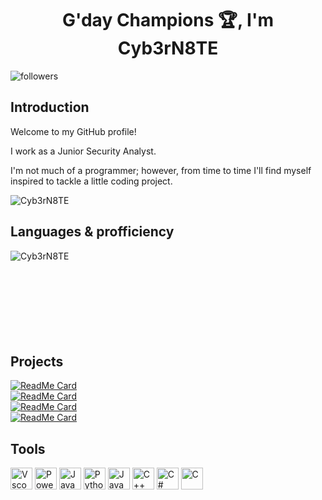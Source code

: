 <h1 align="center">G'day Champions 🏆, I'm Cyb3rN8TE</h1>
<img alt="followers" title="Follow me on Github" src="https://img.shields.io/github/followers/cyb3rn8te?color=236ad3&style=for-the-badge&logo=github&label=Follow"/>

## Introduction

Welcome to my GitHub profile!

I work as a Junior Security Analyst.

I'm not much of a programmer; however, from time to time I'll find myself inspired to tackle a little coding project.

<img src="https://myreadme.vercel.app/api/embed/cyb3rn8te?panels=userstatistics,toprepositories,toplanguages,commitgraph" alt="Cyb3rN8TE" />

## Languages & profficiency
<p><img align="left" src="https://github-readme-stats.vercel.app/api/top-langs?username=Cyb3rN8TE&show_icons=true&locale=en&layout=compact" alt="Cyb3rN8TE" /></p>

<br/>
<br/>
<br/>
<br/>
<br/>
<br/>
<br/>
<br/>

## Projects

[![ReadMe Card](https://github-readme-stats.vercel.app/api/pin/?username=cyb3rn8te&repo=LRWC-Log-Beautify)](https://github.com/Cyb3rN8TE/LRWC-Log-Beautify)
<br/>
[![ReadMe Card](https://github-readme-stats.vercel.app/api/pin/?username=cyb3rn8te&repo=DefangIt)](https://github.com/Cyb3rN8TE/DefangIt)
<br/>
[![ReadMe Card](https://github-readme-stats.vercel.app/api/pin/?username=cyb3rn8te&repo=IOC-Builder)](https://github.com/Cyb3rN8TE/IOC-Builder)
<br/>
[![ReadMe Card](https://github-readme-stats.vercel.app/api/pin/?username=cyb3rn8te&repo=RegKeyCanine)](https://github.com/Cyb3rN8TE/RegKeyCanine)

## Tools

[<img algin="left" alt="Vscode" width="35px" src="https://upload.wikimedia.org/wikipedia/commons/thumb/9/9a/Visual_Studio_Code_1.35_icon.svg/1280px-Visual_Studio_Code_1.35_icon.svg.png" />][Vscode]
[<img algin="left" alt="PowerShell" width="35px" src="https://docs.microsoft.com/en-us/powershell/media/index/ps_black_128.svg" />][pwsh]
[<img algin="left" alt="JavaScript" width="35px" src="https://upload.wikimedia.org/wikipedia/commons/6/6a/JavaScript-logo.png" />][JS]
[<img algin="left" alt="Python" width="35px" src="https://upload.wikimedia.org/wikipedia/commons/thumb/c/c3/Python-logo-notext.svg/1280px-Python-logo-notext.svg.png" />][Python]
[<img algin="left" alt="Java" width="35px" src="https://upload.wikimedia.org/wikipedia/en/thumb/3/30/Java_programming_language_logo.svg/800px-Java_programming_language_logo.svg.png" />][Java]
[<img algin="left" alt="C++" width="35px" src="https://upload.wikimedia.org/wikipedia/commons/thumb/1/18/ISO_C%2B%2B_Logo.svg/1280px-ISO_C%2B%2B_Logo.svg.png" />][C++]
[<img algin="left" alt="C#" width="35px" src="https://upload.wikimedia.org/wikipedia/commons/thumb/b/bd/Logo_C_sharp.svg/1200px-Logo_C_sharp.svg.png" />][C#]
[<img algin="left" alt="C" width="35px" src="https://upload.wikimedia.org/wikipedia/commons/thumb/1/18/C_Programming_Language.svg/926px-C_Programming_Language.svg.png" />][C]

[Vscode]: https://code.visualstudio.com/
[pwsh]: https://docs.microsoft.com/en-us/powershell/
[JS]: https://www.javascript.com/
[Python]: https://www.python.org/
[Java]: https://www.java.com/en/
[C++]: https://isocpp.org/
[C#]: https://learn.microsoft.com/en-us/dotnet/csharp/
[C]: https://www.iso.org/standard/74528.html


